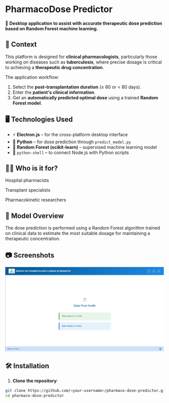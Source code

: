 # PharmacoDose Predictor

🎯 **Desktop application to assist with accurate therapeutic dose prediction based on Random Forest machine learning.**

## 🧪 Context

This platform is designed for **clinical pharmacologists**, particularly those working on diseases such as **tuberculosis**, where precise dosage is critical to achieving a **therapeutic drug concentration**.

The application workflow:

1. Select the **post-transplantation duration** (≥ 80 or < 80 days).
2. Enter the **patient's clinical information**.
3. Get an **automatically predicted optimal dose** using a trained **Random Forest model**.

## 🖥️ Technologies Used

- ⚡ **Electron.js** – for the cross-platform desktop interface  
- 🐍 **Python** – for dose prediction through `predict_model.py`  
- 🌲 **Random Forest (scikit-learn)** – supervised machine learning model  
- 🔗 `python-shell` – to connect Node.js with Python scripts

## 👨‍⚕️ Who is it for?
Hospital pharmacists

Transplant specialists

Pharmacokinetic researchers

## 🤖 Model Overview
The dose prediction is performed using a Random Forest algorithm trained on clinical data to estimate the most suitable dosage for maintaining a therapeutic concentration.

## 📷 Screenshots

  ![](pharma.png)


## 🛠️ Installation

1. **Clone the repository**:

```bash
git clone https://github.com/<your-username>/pharmaco-dose-predictor.git
cd pharmaco-dose-predictor



